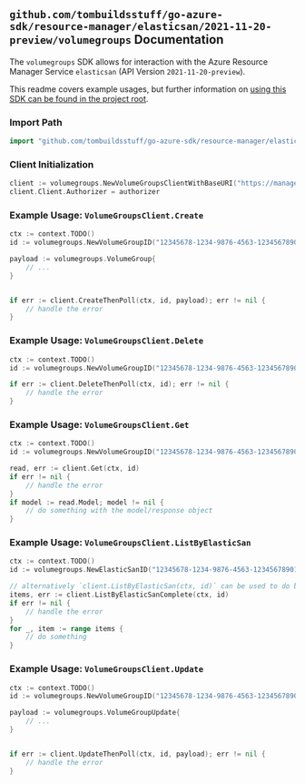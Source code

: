 
## `github.com/tombuildsstuff/go-azure-sdk/resource-manager/elasticsan/2021-11-20-preview/volumegroups` Documentation

The `volumegroups` SDK allows for interaction with the Azure Resource Manager Service `elasticsan` (API Version `2021-11-20-preview`).

This readme covers example usages, but further information on [using this SDK can be found in the project root](https://github.com/tombuildsstuff/go-azure-sdk/tree/main/docs).

### Import Path

```go
import "github.com/tombuildsstuff/go-azure-sdk/resource-manager/elasticsan/2021-11-20-preview/volumegroups"
```


### Client Initialization

```go
client := volumegroups.NewVolumeGroupsClientWithBaseURI("https://management.azure.com")
client.Client.Authorizer = authorizer
```


### Example Usage: `VolumeGroupsClient.Create`

```go
ctx := context.TODO()
id := volumegroups.NewVolumeGroupID("12345678-1234-9876-4563-123456789012", "example-resource-group", "elasticSanValue", "volumeGroupValue")

payload := volumegroups.VolumeGroup{
	// ...
}


if err := client.CreateThenPoll(ctx, id, payload); err != nil {
	// handle the error
}
```


### Example Usage: `VolumeGroupsClient.Delete`

```go
ctx := context.TODO()
id := volumegroups.NewVolumeGroupID("12345678-1234-9876-4563-123456789012", "example-resource-group", "elasticSanValue", "volumeGroupValue")

if err := client.DeleteThenPoll(ctx, id); err != nil {
	// handle the error
}
```


### Example Usage: `VolumeGroupsClient.Get`

```go
ctx := context.TODO()
id := volumegroups.NewVolumeGroupID("12345678-1234-9876-4563-123456789012", "example-resource-group", "elasticSanValue", "volumeGroupValue")

read, err := client.Get(ctx, id)
if err != nil {
	// handle the error
}
if model := read.Model; model != nil {
	// do something with the model/response object
}
```


### Example Usage: `VolumeGroupsClient.ListByElasticSan`

```go
ctx := context.TODO()
id := volumegroups.NewElasticSanID("12345678-1234-9876-4563-123456789012", "example-resource-group", "elasticSanValue")

// alternatively `client.ListByElasticSan(ctx, id)` can be used to do batched pagination
items, err := client.ListByElasticSanComplete(ctx, id)
if err != nil {
	// handle the error
}
for _, item := range items {
	// do something
}
```


### Example Usage: `VolumeGroupsClient.Update`

```go
ctx := context.TODO()
id := volumegroups.NewVolumeGroupID("12345678-1234-9876-4563-123456789012", "example-resource-group", "elasticSanValue", "volumeGroupValue")

payload := volumegroups.VolumeGroupUpdate{
	// ...
}


if err := client.UpdateThenPoll(ctx, id, payload); err != nil {
	// handle the error
}
```
